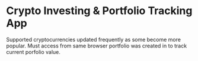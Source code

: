 # Crypto Investing & Portfolio Tracking App

Supported cryptocurrencies updated frequently as some become more popular. Must access from same browser portfolio was created in to track current porfolio value.
